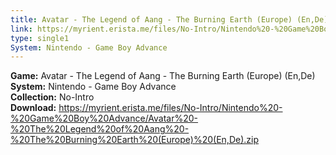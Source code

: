 ```yaml
---
title: Avatar - The Legend of Aang - The Burning Earth (Europe) (En,De)
link: https://myrient.erista.me/files/No-Intro/Nintendo%20-%20Game%20Boy%20Advance/Avatar%20-%20The%20Legend%20of%20Aang%20-%20The%20Burning%20Earth%20(Europe)%20(En,De).zip
type: single1
System: Nintendo - Game Boy Advance
---
```

<b>Game:</b> Avatar - The Legend of Aang - The Burning Earth (Europe) (En,De)<br>
<b>System:</b> Nintendo - Game Boy Advance<br>
<b>Collection:</b> No-Intro<br>
<b>Download:</b> https://myrient.erista.me/files/No-Intro/Nintendo%20-%20Game%20Boy%20Advance/Avatar%20-%20The%20Legend%20of%20Aang%20-%20The%20Burning%20Earth%20(Europe)%20(En,De).zip